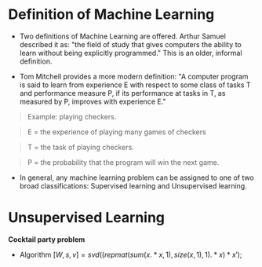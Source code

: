 # Definition of Machine Learning

- Two definitions of Machine Learning are offered. Arthur Samuel described it as: "the field of study that gives computers the ability to learn without being explicitly programmed." This is an older, informal definition.

- Tom Mitchell provides a more modern definition: "A computer program is said to learn from experience E with respect to some class of tasks T and performance measure P, if its performance at tasks in T, as measured by P, improves with experience E."

>Example: playing checkers.

>E = the experience of playing many games of checkers

>T = the task of playing checkers.

>P = the probability that the program will win the next game.

- In general, any machine learning problem can be assigned to one of two broad classifications: Supervised learning and Unsupervised learning.

# Unsupervised Learning

**Cocktail party problem**

- Algorithm
$[W,s,v]=svd((repmat(sum(x.*x,1),size(x,1),1).*x)*x');$



<!--stackedit_data:
eyJoaXN0b3J5IjpbMTcxNDIzNTAxNiwtMTEwNjkwNjYyMSwtMT
U5MTAzNDM3MSwxMzA0OTU4MDk0LDEzNTUwMjE4ODddfQ==
-->